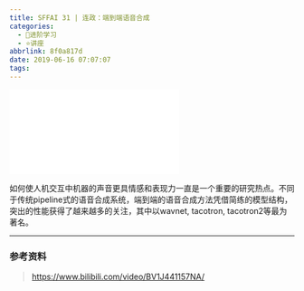 ```yaml
---
title: SFFAI 31 | 连政：端到端语音合成
categories:
  - 🌙进阶学习
  - ⭐讲座
abbrlink: 8f0a817d
date: 2019-06-16 07:07:07
tags:
---
```


<iframe src="//player.bilibili.com/player.html?aid=55777658&bvid=BV1J441157NA&cid=97503767&p=1" scrolling="no" border="0" frameborder="no" framespacing="0" allowfullscreen="true"> </iframe>

如何使人机交互中机器的声音更具情感和表现力一直是一个重要的研究热点。不同于传统pipeline式的语音合成系统，端到端的语音合成方法凭借简练的模型结构，突出的性能获得了越来越多的关注，其中以wavnet, tacotron, tacotron2等最为著名。

<!--more-->

***

### 参考资料

> <https://www.bilibili.com/video/BV1J441157NA/>
